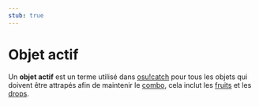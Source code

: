 ```yaml
---
stub: true
---
```


# Objet actif

Un **objet actif** est un terme utilisé dans [osu!catch](/wiki/Game_mode/osu!catch) pour tous les objets qui doivent être attrapés afin de maintenir le [combo](/wiki/Beatmapping/Combo), cela inclut les [fruits](/wiki/Hit_object/Fruit) et les [drops](/wiki/Hit_object/Juice_stream#drop).
